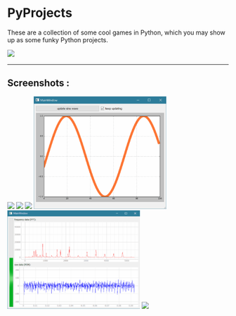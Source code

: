 # PyProjects
These are a collection of some cool games in Python, which you may show up as some funky Python projects. 

<img width=50% src="https://banner2.cleanpng.com/20180712/yka/kisspng-professional-python-programmer-computer-programmin-python-logo-download-5b47725c1cc0d6.3474912915314089881178.jpg" >

<hr>

## Screenshots : 

<img src="https://user-images.githubusercontent.com/64016811/98468419-549f4300-2200-11eb-85e8-8b224976df2c.jpg" width=60%>
<img src="https://user-images.githubusercontent.com/64016811/98546067-680fe400-22bc-11eb-83df-eff2a2e4ffcf.jpg" width=60%>
<img src="https://user-images.githubusercontent.com/64016811/99259448-0d3c3680-2840-11eb-898c-386951e70f09.jpg" width=60%>
<img src="https://github.com/MainakRepositor/PyProjects/blob/master/Sine%20Scroll%20autograph/demo.gif?raw=true" width=60%>
<img src="https://github.com/MainakRepositor/PyProjects/raw/master/Audio%20monitor/demo.gif" width=60%>
<img src="https://user-images.githubusercontent.com/64016811/107748193-aba43f00-6d3e-11eb-874c-706bb6c59cbf.gif" width=60%>
